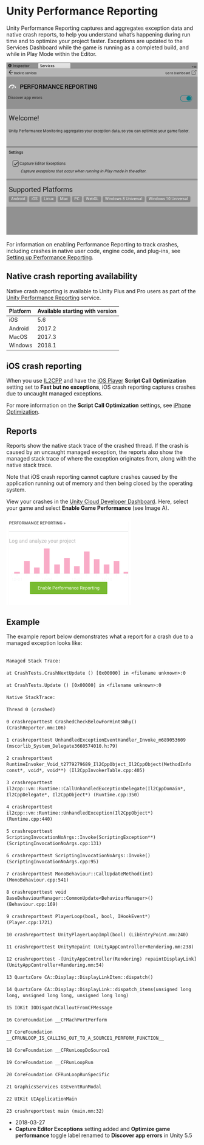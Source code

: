 # Unity Performance Reporting

Unity Performance Reporting captures and aggregates exception data and native crash reports, to help you understand what’s happening during run time and to optimize your project faster. Exceptions are updated to the Services Dashboard while the game is running as a completed build, and while in Play Mode within the Editor.


![Services Dashboard](../uploads/Main/UnityPerformanceReporting.png)

For information on enabling Performance Reporting to track crashes, including crashes in native user code, engine code, and plug-ins, see [Setting up Performance Reporting](UnityPerformanceReportingSettingUp).

## Native crash reporting availability

Native crash reporting is available to Unity Plus and Pro users as part of the [Unity Performance Reporting](https://unity3d.com/unity/features/performance-reporting) service. 

|**Platform** |**Available starting with version** |
|:---|:---|
|iOS|5.6|
|Android|2017.2|
|MacOS|2017.3|
|Windows|2018.1|

## iOS crash reporting

When you use [IL2CPP](IL2CPP) and have the [iOS Player](class-PlayerSettingsiOS) __Script Call Optimization__ setting set to __Fast but no exceptions__, iOS crash reporting captures crashes due to uncaught managed exceptions.

For more information on the **Script Call Optimization** settings, see [iPhone Optimization](iphone-iOS-Optimization).

## Reports

Reports show the native stack trace of the crashed thread. If the crash is caused by an uncaught managed exception, the reports also show the managed stack trace of where the exception originates from, along with the native stack trace.

Note that iOS crash reporting cannot capture crashes caused by the application running out of memory and then being closed by the operating system.

View your crashes in the [Unity Cloud Developer Dashboard](http://developer.cloud.unity3d.com). Here, select your game and select __Enable Game Performance__ (see Image A).

![Image A: The Game Performance option on the Unity Cloud Developer Dashboard](../uploads/Main/UnityPerformanceReportingGamePerformance.png)

## Example

The example report below demonstrates what a report for a crash due to a managed exception looks like:


```

Managed Stack Trace:

at CrashTests.CrashNextUpdate () [0x00000] in <filename unknown>:0

at CrashTests.Update () [0x00000] in <filename unknown>:0

Native StackTrace:

Thread 0 (crashed)

0 crashreporttest CrashedCheckBelowForHintsWhy() (CrashReporter.mm:106)

1 crashreporttest UnhandledExceptionEventHandler_Invoke_m689053609 (mscorlib_System_Delegate3660574010.h:79)

2 crashreporttest RuntimeInvoker_Void_t2779279689_Il2CppObject_Il2CppObject(MethodInfo const*, void*, void**) (Il2CppInvokerTable.cpp:405)

3 crashreporttest il2cpp::vm::Runtime::CallUnhandledExceptionDelegate(Il2CppDomain*, Il2CppDelegate*, Il2CppObject*) (Runtime.cpp:350)

4 crashreporttest il2cpp::vm::Runtime::UnhandledException(Il2CppObject*) (Runtime.cpp:440)

5 crashreporttest ScriptingInvocationNoArgs::Invoke(ScriptingException**) (ScriptingInvocationNoArgs.cpp:131)

6 crashreporttest ScriptingInvocationNoArgs::Invoke() (ScriptingInvocationNoArgs.cpp:95)

7 crashreporttest MonoBehaviour::CallUpdateMethod(int) (MonoBehaviour.cpp:541)

8 crashreporttest void BaseBehaviourManager::CommonUpdate<BehaviourManager>() (Behaviour.cpp:169)

9 crashreporttest PlayerLoop(bool, bool, IHookEvent*) (Player.cpp:1721)

10 crashreporttest UnityPlayerLoopImpl(bool) (LibEntryPoint.mm:240)

11 crashreporttest UnityRepaint (UnityAppController+Rendering.mm:238)

12 crashreporttest -[UnityAppController(Rendering) repaintDisplayLink] (UnityAppController+Rendering.mm:54)

13 QuartzCore CA::Display::DisplayLinkItem::dispatch()

14 QuartzCore CA::Display::DisplayLink::dispatch_items(unsigned long long, unsigned long long, unsigned long long)

15 IOKit IODispatchCalloutFromCFMessage

16 CoreFoundation __CFMachPortPerform

17 CoreFoundation __CFRUNLOOP_IS_CALLING_OUT_TO_A_SOURCE1_PERFORM_FUNCTION__

18 CoreFoundation __CFRunLoopDoSource1

19 CoreFoundation __CFRunLoopRun

20 CoreFoundation CFRunLoopRunSpecific

21 GraphicsServices GSEventRunModal

22 UIKit UIApplicationMain

23 crashreporttest main (main.mm:32)

```

* <span class="page-edit">2018-03-27  <!-- include IncludeTextAmendPageSomeEdit --></span>
* <span class="page-history">__Capture Editor Exceptions__ setting added and __Optimize game performance__ toggle label renamed to __Discover app errors__ in Unity 5.5</span>
